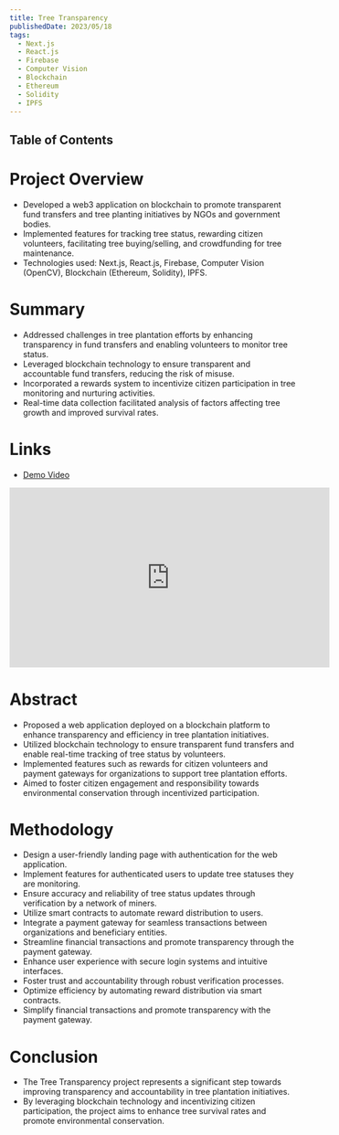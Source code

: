 ```yaml
---
title: Tree Transparency
publishedDate: 2023/05/18
tags:
  - Next.js
  - React.js
  - Firebase
  - Computer Vision
  - Blockchain
  - Ethereum
  - Solidity
  - IPFS
---
```


## Table of Contents

# Project Overview

- Developed a web3 application on blockchain to promote transparent fund transfers and tree planting initiatives by NGOs and government bodies.
- Implemented features for tracking tree status, rewarding citizen volunteers, facilitating tree buying/selling, and crowdfunding for tree maintenance.
- Technologies used: Next.js, React.js, Firebase, Computer Vision (OpenCV), Blockchain (Ethereum, Solidity), IPFS.

# Summary

- Addressed challenges in tree plantation efforts by enhancing transparency in fund transfers and enabling volunteers to monitor tree status.
- Leveraged blockchain technology to ensure transparent and accountable fund transfers, reducing the risk of misuse.
- Incorporated a rewards system to incentivize citizen participation in tree monitoring and nurturing activities.
- Real-time data collection facilitated analysis of factors affecting tree growth and improved survival rates.

# Links

- [Demo Video](https://www.youtube.com/watch?v=UhRd8yo6NAk)
<iframe width="560" height="315" src="https://www.youtube.com/embed/UhRd8yo6NAk?si=to06-hRck-96QQAu" title="YouTube video player" frameborder="0" allow="accelerometer; autoplay; clipboard-write; encrypted-media; gyroscope; picture-in-picture; web-share" allowfullscreen></iframe>

# Abstract

- Proposed a web application deployed on a blockchain platform to enhance transparency and efficiency in tree plantation initiatives.
- Utilized blockchain technology to ensure transparent fund transfers and enable real-time tracking of tree status by volunteers.
- Implemented features such as rewards for citizen volunteers and payment gateways for organizations to support tree plantation efforts.
- Aimed to foster citizen engagement and responsibility towards environmental conservation through incentivized participation.

# Methodology

- Design a user-friendly landing page with authentication for the web application.
- Implement features for authenticated users to update tree statuses they are monitoring.
- Ensure accuracy and reliability of tree status updates through verification by a network of miners.
- Utilize smart contracts to automate reward distribution to users.
- Integrate a payment gateway for seamless transactions between organizations and beneficiary entities.
- Streamline financial transactions and promote transparency through the payment gateway.
- Enhance user experience with secure login systems and intuitive interfaces.
- Foster trust and accountability through robust verification processes.
- Optimize efficiency by automating reward distribution via smart contracts.
- Simplify financial transactions and promote transparency with the payment gateway.

# Conclusion

- The Tree Transparency project represents a significant step towards improving transparency and accountability in tree plantation initiatives.
- By leveraging blockchain technology and incentivizing citizen participation, the project aims to enhance tree survival rates and promote environmental conservation.
